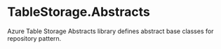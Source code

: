 # TableStorage.Abstracts
Azure Table Storage Abstracts library defines abstract base classes for repository pattern.
